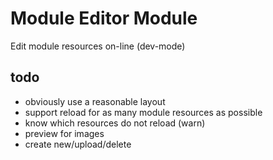 # Module Editor Module
Edit module resources on-line (dev-mode)

## todo
* obviously use a reasonable layout
* support reload for as many module resources as possible
* know which resources do not reload (warn) 
* preview for images
* create new/upload/delete
